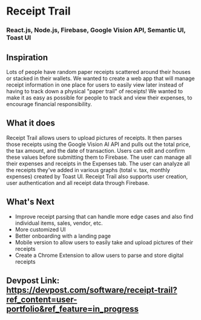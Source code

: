 # Receipt Trail
### React.js, Node.js, Firebase, Google Vision API, Semantic UI, Toast UI

## Inspiration 
Lots of people have random paper receipts scattered around their houses or stacked in their wallets. We wanted to create a web app that will manage receipt information in one place for users to easily view later instead of having to track down a physical "paper trail" of receipts! We wanted to make it as easy as possible for people to track and view their expenses, to encourage financial responsibility.

## What it does
Receipt Trail allows users to upload pictures of receipts. It then parses those receipts using the Google Vision AI API and pulls out the total price, the tax amount, and the date of transaction. Users can edit and confirm these values before submitting them to Firebase. The user can manage all their expenses and receipts in the Expenses tab. The user can analyze all the receipts they've added in various graphs (total v. tax, monthly expenses) created by Toast UI. Receipt Trail also supports user creation, user authentication and all receipt data through Firebase.

## What's Next
- Improve receipt parsing that can handle more edge cases and also find individual items, sales, vendor, etc.
- More customized UI
- Better onboarding with a landing page
- Mobile version to allow users to easily take and upload pictures of their receipts
- Create a Chrome Extension to allow users to parse and store digital receipts

## Devpost Link: https://devpost.com/software/receipt-trail?ref_content=user-portfolio&ref_feature=in_progress
